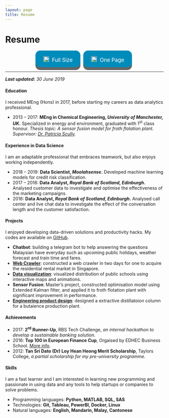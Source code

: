 ```yaml
---
layout: page
title: Resume
---
```


<style>
.cvbutton {
  display: inline-block;
  padding: 13px 25px;; margin-right:5px;
  font-size: 1.2em;
  cursor: pointer;
  text-align: center;
  text-decoration: none;
  outline: none;
  color: #fff;
  background-color: #008CBA;
  border: none;
  border-radius: 15px;
  box-shadow: 0 9px #666;
}

.cvbutton:hover {
  background-color: #4CAF50
}

.cvbutton:active {
  background-color: #f44336;
  box-shadow: 0 5px #555;
  transform: translateY(4px);
}
</style>

# Resume

<center>
<a class="cvbutton" href="/assets/docs/Resume-KokChinGoh(Full).pdf" target="_blank"><span><img src="../assets/images/download.png" height="18px" style="padding-top:5px; margin-right:5px;">  Full Size </span></a>
<a class="cvbutton" href="/assets/docs/Resume-KokChinGoh(OnePage).pdf" target="_blank"><span><img src="../assets/images/download.png" height="18px" style="padding-top:5px; margin-right:5px;">  One Page </span></a>
</center>

---
<i><b>Last updated:</b> 30 June 2019</i>

<h4>Education</h4>
<p>
I received MEng (Hons) in 2017, before starting my careers as data analytics professional. 
<ul>
  <li>
    2013 – 2017: 
    <b> MEng in Chemical Engineering, <i>University of Manchester, UK</i>.</b> Specialized in energy and environment, graduated with 1<sup>st</sup> class honour. <i>Thesis topic: A sensor fusion model for froth flotation plant. Supervisor: <a href="https://www.manchester.ac.uk/research/Patricia.Scully/research" target="_blank">Dr. Patricia Scully</a>.</i>
  </li>

</ul>
</p>

<h4>Experience in Data Science</h4>
<p>
I am an adaptable professional that embraces teamwork, but also enjoys working independently.
<ul>
  <li>
    2018 – 2019: <b>Data Scientist, <i>Moolahsense</i>.</b> Developed machine learning models for credit risk classification.

  </li>
  <li>
    2017 – 2018: <b>Data Analyst, <i>Royal Bank of Scotland, Edinburgh</i>.</b> Analysed customer data to investigate and optimise the effectiveness of the marketing campaigns.
  </li>
  <li>
    2016: <b>Data Analyst, <i>Royal Bank of Scotland, Edinburgh</i>.</b> Analysed call center and live chat data to investigate the effect of the conversation length and the customer satisfaction.
  </li>
</ul>
</p>


<h4>Projects</h4>
<p>
I enjoyed developing data-driven solutions and productivity hacks. My codes are available on <a href="https://github.com/josephkokchin" target="_blank">GitHub</a>.
<ul>
  
  <li>
  <b>Chatbot</b>: building a telegram bot to help answering the questions Malaysian have everyday such as upcoming public holidays, weather forecast and train time and fares.
  </li>

  <li>
    <b><a href="https://github.com/josephkokchin/SG-Property-Scraper">Web Crawler</a></b>: constructed a web crawler in two days for one to acquire the residential rental market in Singapore.
  </li>
  <li>
    <b><a href="https://public.tableau.com/profile/kok.chin.goh#!/vizhome/MalaysiaGovernmentSchool/Dashboard1">Data visualization</a></b>: visualized distribution of public schools using interactive maps and animations.
  </li>
  <li>
    <b>Sensor Fusion</b>: Master’s project, constructed optimisation model using Extended Kalman filter, and applied it to froth flotation plant with significant improvement in performance.
  </li>
  <li>
    <b><a href="{{ site.url }}/prosthetic-limb">Engineering product design</a></b>: designed a extractive distillatoion column for a butaience production plant.
  </li>
</ul>
</p>

<h4>Achievements</h4>
<p>

<ul>
  <li>
    2017: <b>2<sup>rd</sup> Runner-Up</b>, RBS Tech Challenge, <i>an internal hackathon to develop a sustainable banking solution</i>.
  </li>
  <li>
    2016: <b>Top 100 in European Finance Cup</b>, Orgaised by EDHEC Business School. <a href="http://www.europeanfinancecup.eu/" target="_blank">More info</a>.
  </li>
  <li>
    2012: <b>Tan Sri Dato (Dr) Loy Hean Heong Merit Scholarship</b>, Taylors College, <i>a partial scholarship for my pre-university programme</i>. 
  </li>
</ul>
</p>

<h4>Skills</h4>
<p>
I am a fast learner and I am interested in learning new programming and passionate in using data and any tools to help startups or companies to solve problems.
<ul>
  <li>
    Programming languages: <b>Python, MATLAB, SQL, SAS</b>
  </li>
  <li>
    Technologies: <b>Git, Tableau, PowerBI, Docker, Linux</b>
  </li>
  <li>
    Natural languages: <b>English, Mandarin, Malay, Cantonese </b>
  </li>
  <!--<li>
    Writing: data science blogger on <a href="https://medium.com/@edenau" target="_blank">Medium</a>
  </li>-->
  <!--<li>
    Public speaking: gave talks about Project Access, machine learning etc. (see below)
  </li>-->
</ul>
</p>
<p float="left">
</p>